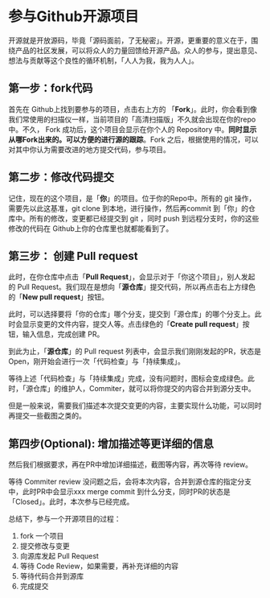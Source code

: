 # 参与Github开源项目

开源就是开放源码，毕竟「源码面前，了无秘密」。开源，更重要的意义在于，围绕产品的社区发展，可以将众人的力量回馈给开源产品。众人的参与，提出意见、想法与贡献等这个良性的循环机制，「人人为我，我为人人」。

## **第一步：fork**代码

首先在 Github上找到要参与的项目，点击右上方的 「**Fork**」。此时，你会看到像我们常使用的扫描仪一样，当前项目的「高清扫描版」不久就会出现在你的repo中。不久， Fork 成功后，这个项目会显示在你个人的 Repository 中。**同时显示从哪Fork出来的。可以方便的进行源的跟踪**。Fork 之后，根据使用的情况，可以对其中你认为需要改进的地方提交代码，参与项目。

## **第二步：修改代码提交**

记住，现在的这个项目，是「**你**」的项目。位于你的Repo中。所有的 git 操作，需要先以此这基准，git clone 到本地，进行操作，然后再commit 到「你」的仓库中。所有的修改，变更都已经提交到 git ，同时 push 到远程分支时，你的这些修改的代码在 Github上你的仓库里也就都能看到了。

## **第三步： 创建 Pull request**

此时，在你仓库中点击「**Pull Request**」，会显示对于「你这个项目」，别人发起的 Pull Request。我们现在是想向「**源仓库**」提交代码，所以再点击右上方绿色的「**New pull request**」按钮。

此时，可以选择要将「你的仓库」哪个分支，提交到「源仓库」的哪个分支上。此时会显示变更的文件内容，提交人等。点击绿色的「**Create pull request**」按钮，输入信息，完成创建 PR。

到此为止，「**源仓库**」的 Pull request 列表中，会显示我们刚刚发起的PR，状态是 Open，刚开始会进行一次「代码检查」与「持续集成」。

等待上述「代码检查」与「持续集成」完成，没有问题时，图标会变成绿色。此时，「源仓库」的维护人，Commiter，就可以将你提交的内容合并到源分支中。

但是一般来说，需要我们描述本次提交变更的内容，主要实现什么功能，可以同时再提交一些截图之类的。

## **第四步(Optional): 增加描述等更详细的信息**

然后我们根据要求，再在PR中增加详细描述，截图等内容，再次等待 review。

等待 Commiter review 没问题之后，会将本次内容，合并到源仓库的指定分支中，此时PR中会显示xxx merge commit 到什么分支，同时PR的状态是「Closed」。此时，本次参与已经完成。

总结下，参与一个开源项目的过程：

1. fork 一个项目
2. 提交修改与变更
3. 向源库发起 Pull Request
4. 等待 Code Review，如果需要，再补充详细的内容
5. 等待代码合并到源库
6. 完成提交